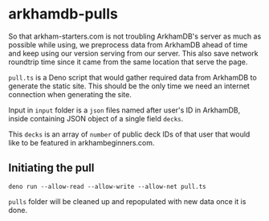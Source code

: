 # arkhamdb-pulls

So that arkham-starters.com is not troubling ArkhamDB's server as much as possible while using, we preprocess data from ArkhamDB ahead of time and keep using our version serving from our server. This also save network roundtrip time since it came from the same location that serve the page.

`pull.ts` is a Deno script that would gather required data from ArkhamDB to generate the static site. This should be the only time we need an internet connection when generating the site.

Input in `input` folder is a `json` files named after user's ID in ArkhamDB, inside containing JSON object of a single field `decks`.

This `decks` is an array of `number` of public deck IDs of that user that would like to be featured in arkhambeginners.com.

## Initiating the pull

```
deno run --allow-read --allow-write --allow-net pull.ts
```

`pulls` folder will be cleaned up and repopulated with new data once it is done.